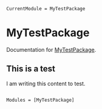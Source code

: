 ```@meta
CurrentModule = MyTestPackage
```

# MyTestPackage

Documentation for [MyTestPackage](https://github.com/fieldofnodes/MyTestPackage.jl).

## This is a test 

I am writing this content to test.

```@index
```

```@autodocs
Modules = [MyTestPackage]
```
